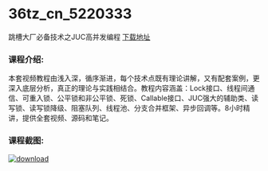 # 36tz_cn_5220333
跳槽大厂必备技术之JUC高并发编程
[下载地址](http://www.36tz.cn/article/5220333 "下载地址")
### 课程介绍:
本套视频教程由浅入深，循序渐进，每个技术点既有理论讲解，又有配套案例，更深入底层分析，真正的理论与实践相结合。教程内容涵盖：Lock接口、线程间通信、可重入锁、公平锁和非公平锁、死锁、Callable接口、JUC强大的辅助类、读写锁、读写锁降级、阻塞队列、线程池、分支合并框架、异步回调等。8小时精讲，提供全套视频、源码和笔记。

### 课程截图:
[![download](http://36tz.cn/muke_img/2021_07_2-15.png "下载地址")](http://www.36tz.cn "下载地址")
